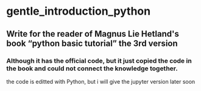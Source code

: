 # gentle_introduction_python
## Write for the reader of Magnus Lie Hetland's book “python basic tutorial” the 3rd version
### Although it has the official code, but it just copied the code in the book and could not connect the knowledge together.
the code is editted with Python, but i will give the jupyter version later soon 
